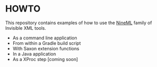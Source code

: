 # HOWTO

This repository contains examples of how to use the
[NineML](https://nineml.org/) family of Invisible XML tools.

* As a command line application
* From within a Gradle build script
* With Saxon extension functions
* In a Java application
* As a XProc step [coming soon]

